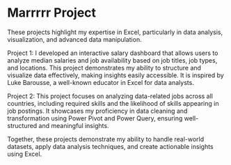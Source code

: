 # Marrrrr Project
These projects highlight my expertise in Excel, particularly in data analysis, visualization, and advanced data manipulation.

Project 1: I developed an interactive salary dashboard that allows users to analyze median salaries and job availability based on job titles, job types, and locations. This project demonstrates my ability to structure and visualize data effectively, making insights easily accessible. It is inspired by Luke Barousse, a well-known educator in Excel for data analysts.

Project 2: This project focuses on analyzing data-related jobs across all countries, including required skills and the likelihood of skills appearing in job postings. It showcases my proficiency in data cleaning and transformation using Power Pivot and Power Query, ensuring well-structured and meaningful insights.

Together, these projects demonstrate my ability to handle real-world datasets, apply data analysis techniques, and create actionable insights using Excel.
